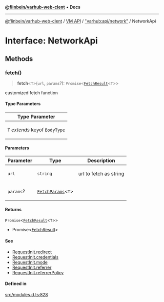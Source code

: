 [**@flinbein/varhub-web-clent**](../../../../README.md) • **Docs**

***

[@flinbein/varhub-web-clent](../../../../README.md) / [VM API](../../../README.md) / ["varhub:api/network"](../README.md) / NetworkApi

# Interface: NetworkApi

## Methods

### fetch()

> **fetch**\<`T`\>(`url`, `params`?): `Promise`\<[`FetchResult`](FetchResult.md)\<`T`\>\>

customized fetch function

#### Type Parameters

<table>
<thead>
<tr>
<th>Type Parameter</th>
</tr>
</thead>
<tbody>
<tr>
<td>

`T` *extends* keyof `BodyType`

</td>
</tr>
</tbody>
</table>

#### Parameters

<table>
<thead>
<tr>
<th>Parameter</th>
<th>Type</th>
<th>Description</th>
</tr>
</thead>
<tbody>
<tr>
<td>

`url`

</td>
<td>

`string`

</td>
<td>

url to fetch as string

</td>
</tr>
<tr>
<td>

`params`?

</td>
<td>

[`FetchParams`](../type-aliases/FetchParams.md)\<`T`\>

</td>
<td>

</td>
</tr>
</tbody>
</table>

#### Returns

`Promise`\<[`FetchResult`](FetchResult.md)\<`T`\>\>

- Promise<[FetchResult](FetchResult.md)>

#### See

 - [RequestInit.redirect](https://developer.mozilla.org/en-US/docs/Web/API/RequestInit#redirect)
 - [RequestInit.credentials](https://developer.mozilla.org/en-US/docs/Web/API/RequestInit#credentials)
 - [RequestInit.mode](https://developer.mozilla.org/en-US/docs/Web/API/RequestInit#mode)
 - [RequestInit.referrer](https://developer.mozilla.org/en-US/docs/Web/API/RequestInit#referrer)
 - [RequestInit.referrerPolicy](https://developer.mozilla.org/en-US/docs/Web/API/RequestInit#referrerpolicy)

#### Defined in

[src/modules.d.ts:828](https://github.com/flinbein/varhub-web-client/blob/7d6a2e3812e654c01a487ef0fcd6a83839993854/src/modules.d.ts#L828)
